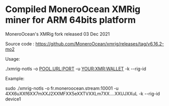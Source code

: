 # Compiled MoneroOcean XMRig miner for ARM 64bits platform

MoneroOcean's XMRig fork released 03 Dec 2021

Source code : https://github.com/MoneroOcean/xmrig/releases/tag/v6.16.2-mo2


Usage:

./xmrig-notls -o <POOL.URL:PORT> -u <YOUR:XMR:WALLET> -k --rig-id <RIG-NAME>
  
Example:

sudo ./xmrig-notls -o fr.moneroocean.stream:10001 -u 4XX6uXXf6XX7mXXJ2XXMFXX5eXXTVXXLm7XX....XXUJXXuL -k --rig-id device1 
